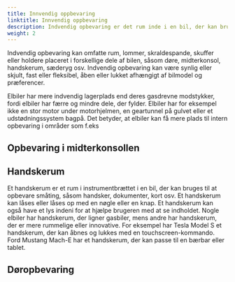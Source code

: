 ```yaml
---
title: Innvendig oppbevaring
linktitle: Innvendig oppbevaring
description: Indvendig opbevaring er det rum inde i en bil, der kan bruges til at opbevare personlige ejendele, såsom telefoner, punge, nøgler, drikkevarer osv.
weight: 2
---
```

<!-- markdownlint-disable MD033 -->

Indvendig opbevaring kan omfatte rum, lommer, skraldespande, skuffer eller holdere placeret i forskellige dele af bilen, såsom døre, midterkonsol, handskerum, sæderyg osv. Indvendig opbevaring kan være synlig eller skjult, fast eller fleksibel, åben eller lukket afhængigt af bilmodel og præferencer.

Elbiler har mere indvendig lagerplads end deres gasdrevne modstykker, fordi elbiler har færre og mindre dele, der fylder. Elbiler har for eksempel ikke en stor motor under motorhjelmen, en geartunnel på gulvet eller et udstødningssystem bagpå. Det betyder, at elbiler kan få mere plads til intern opbevaring i områder som f.eks


## Opbevaring i midterkonsollen

## Handskerum

Et handskerum er et rum i instrumentbrættet i en bil, der kan bruges til at opbevare småting, såsom handsker, dokumenter, kort osv. Et handskerum kan låses eller låses op med en nøgle eller en knap. Et handskerum kan også have et lys indeni for at hjælpe brugeren med at se indholdet. Nogle elbiler har handskerum, der ligner gasbiler, mens andre har handskerum, der er mere rummelige eller innovative. For eksempel har Tesla Model S et handskerum, der kan åbnes og lukkes med en touchscreen-kommando. Ford Mustang Mach-E har et handskerum, der kan passe til en bærbar eller tablet.

## Døropbevaring